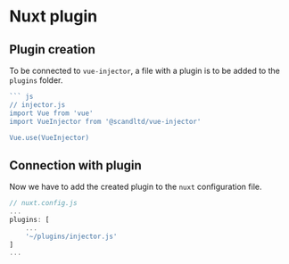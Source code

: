# Nuxt plugin

## Plugin creation

To be connected to `vue-injector`, a file with a plugin is to be added to the `plugins` folder.

``` js
``` js
// injector.js
import Vue from 'vue'
import VueInjector from '@scandltd/vue-injector'

Vue.use(VueInjector)
```

## Connection with plugin

Now we have to add the created plugin to the `nuxt` configuration file.

``` js
// nuxt.config.js
...
plugins: [
    ...
    '~/plugins/injector.js'
]
...
```

